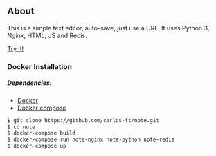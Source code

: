 ## About

This is a simple text editor, auto-save, just use a URL. It uses Python 3, Nginx, HTML, JS and Redis.

[Try it!](http://note.rhavena.com)

<h3>Docker Installation</h3>
<h4>
	<h5>Dependencies:</h5>
	<ul>
		<li><a href="https://www.docker.com" target="_blank">Docker</a></li>
		<li><a href="https://docs.docker.com/compose" target="_blank">Docker compose</a></li>
	</ul>
</h4>

```sh
$ git clone https://github.com/carlos-ft/note.git
$ cd note
$ docker-compose build
$ docker-compose run note-nginx note-python note-redis
$ docker-compose up
```